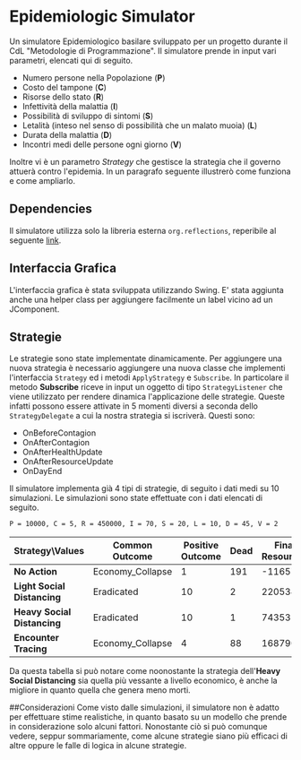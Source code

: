 # Epidemiologic Simulator
Un simulatore Epidemiologico basilare sviluppato per un progetto durante il CdL "Metodologie di Programmazione". 
Il simulatore prende in input vari parametri, elencati qui di seguito.
* Numero persone nella Popolazione (**P**)
* Costo del tampone (**C**)
* Risorse dello stato (**R**)
* Infettività della malattia (**I**)
* Possibilità di sviluppo di sintomi (**S**)
* Letalità (inteso nel senso di possibilità che un malato muoia) (**L**)
* Durata della malattia (**D**)
* Incontri medi delle persone ogni giorno (**V**)

Inoltre vi è un parametro _Strategy_ che gestisce la strategia che il governo attuerà contro l'epidemia.
In un paragrafo seguente illustrerò come funziona e come ampliarlo.
## Dependencies
Il simulatore utilizza solo la libreria esterna `org.reflections`, reperibile al seguente [link](https://github.com/ronmamo/reflections).

## Interfaccia Grafica
L'interfaccia grafica è stata sviluppata utilizzando Swing. E' stata aggiunta anche una helper class
per aggiungere facilmente un label vicino ad un JComponent.

## Strategie
Le strategie sono state implementate dinamicamente. Per aggiungere una nuova strategia è necessario aggiungere una nuova
classe che implementi l'interfaccia `Strategy` ed i metodi `ApplyStrategy` e `Subscribe`.
In particolare il metodo **Subscribe** riceve in input un oggetto di tipo `StrategyListener`
che viene utilizzato per rendere dinamica l'applicazione delle strategie. Queste infatti possono essere attivate in 5 momenti diversi
a seconda dello `StrategyDelegate` a cui la nostra strategia si iscriverà.
Questi sono:
    
  * OnBeforeContagion
  * OnAfterContagion
  * OnAfterHealthUpdate
  * OnAfterResourceUpdate
  * OnDayEnd
  
Il simulatore implementa già 4 tipi di strategie, di seguito i dati medi su 10 simulazioni.
Le simulazioni sono state effettuate con i dati elencati di seguito.

`P = 10000, C = 5, R = 450000, I = 70, S = 20, L = 10, D = 45, V = 2`

 Strategy\Values | Common Outcome | Positive Outcome | Dead | Final Resources |
------------ | ------------- | --- | --- | ---
**No Action**| Economy_Collapse | 1 | 191 | -11657 | 
**Light Social Distancing** | Eradicated | 10 | 2 | 220534 |
**Heavy Social Distancing** | Eradicated | 10 | 1 | 74353|
**Encounter Tracing** | Economy_Collapse | 4 | 88| 168790| 

Da questa tabella si può notare come noonostante la strategia dell'**Heavy Social Distancing** sia quella più vessante a livello
economico, è anche la migliore in quanto quella che genera meno morti.

##Considerazioni
Come visto dalle simulazioni, il simulatore non è adatto per effettuare stime realistiche, in quanto basato su un modello che prende
in considerazione solo alcuni fattori. Nonostante ciò si può comunque vedere, seppur sommariamente, come alcune strategie siano più efficaci di altre oppure
le falle di logica in alcune strategie.